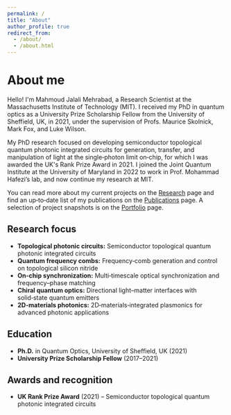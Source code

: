 ```yaml
---
permalink: /
title: "About"
author_profile: true
redirect_from: 
  - /about/
  - /about.html
---
```


# About me

Hello! I'm Mahmoud Jalali Mehrabad, a Research Scientist at the Massachusetts Institute of Technology (MIT). I received my PhD in quantum optics as a University Prize Scholarship Fellow from the University of Sheffield, UK, in 2021, under the supervision of Profs. Maurice Skolnick, Mark Fox, and Luke Wilson.

My PhD research focused on developing semiconductor topological quantum photonic integrated circuits for generation, transfer, and manipulation of light at the single‑photon limit on‑chip, for which I was awarded the UK's Rank Prize Award in 2021. I joined the Joint Quantum Institute at the University of Maryland in 2022 to work in Prof. Mohammad Hafezi’s lab, and now continue my research at MIT.

You can read more about my current projects on the [Research](/research/) page and find an up‑to‑date list of my publications on the [Publications](/publications/) page. A selection of project snapshots is on the [Portfolio](/portfolio/) page.

## Research focus

- **Topological photonic circuits:** Semiconductor topological quantum photonic integrated circuits
- **Quantum frequency combs:** Frequency‑comb generation and control on topological silicon nitride
- **On‑chip synchronization:** Multi‑timescale optical synchronization and frequency–phase matching
- **Chiral quantum optics:** Directional light–matter interfaces with solid‑state quantum emitters
- **2D‑materials photonics:** 2D‑materials‑integrated plasmonics for advanced photonic applications

## Education

- **Ph.D.** in Quantum Optics, University of Sheffield, UK (2021)
- **University Prize Scholarship Fellow** (2017–2021)

## Awards and recognition

- **UK Rank Prize Award** (2021) – Semiconductor topological quantum photonic integrated circuits